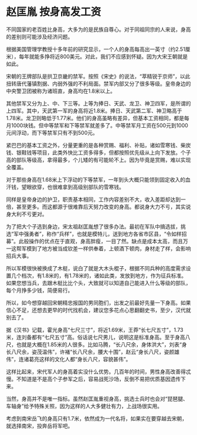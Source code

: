 # 赵匡胤 按身高发工资

不同国家的老百姓比身高，大多为的是民族自尊心。对于同祖同宗的人来说，身高的差别则可能涉及经济问题。 

根据美国管理学教授十多年前的研究显示，一个人的身高每高出一英寸（约2.51厘米），每年就能多挣将近800美元。对此，我们不应感到怀疑。因为大宋王朝就是如此。 

宋朝的王牌部队是拱卫京畿的禁军。按照《宋史》的说法，“萃精锐于京师”，以此扭转唐代藩镇割据、内弱外强的不利局面。禁军内部又分了很多等级。皇帝身边的中央警卫团被称为诸班直，身高均在1.8米以上。 

其他禁军又分为上、中、下三等。上等为捧日、天武、龙卫、神卫四军，是所谓的上四军。其中，天武第一军的身高将近1.8米。捧日、天武第二军、神卫略高于1.78米。龙卫则略低于1.77米。他们的身高虽略有差异，但基本工资相同，都是每月1000块钱。但中等禁军和下等禁军就差多了。中等禁军月工资在500元到1000元间浮动，而下等禁军只有不到500元。 

紧巴巴的基本工资之外，分量更重的是各种赏赐、福利、补贴，诸如雪寒钱、柴炭钱、银鞋钱等项目，此类外快比工资多得多，但都按照优先级从上向下发放。个子高的部队等级高，拿得最多，个儿矮的有可能轮不上。因为毕竟是赏赐，难以实现全覆盖。 

对于那些身高在1.68米上下浮动的下等禁军，一年到头大概只能领到固定收入的血汗钱，望眼欲穿，也很难拿到高级别部队的雪寒钱。 

同样是皇帝身边的护卫，职责基本相同，工作内容差别不大，收入差距却达到一倍，甚至更多。而这都源于很难靠后天努力改变的身高。都说身大力不亏，其实说身大利不亏更对。 

为了把大个子选到身边，宋太祖赵匡胤想了很多办法。最初在军队中搞选拔，挑选“军中强勇者”，称作“兵样”，也就是模特儿，送到地方各省市区县，“令如样招募”。此般操作的优点在于直观，身高胖瘦，一目了然。缺点是成本太高，而且万一这帮军模到了地方被当成钦差一样供奉着，上顿酒下顿肉，身材走了样，会影响招兵大事。 

所以军模很快被换成了木梃，说白了就是大木头棍子，根据不同兵种的高度需求设置几个档次，有1.8米的，有1.78米的，诸如此类，发放到地方，作为征兵标准。如果您想当兵，去跟木梃比比个头，大致就可以知道自己能进入什么等级的部队，每个月挣多少钱，简便易行。 

所以，如今想穿越回宋朝精忠报国的男同胞们，出发之前最好先量一下身高。如果信心不足，还想去更早的时代找机会，建议您多花点心思翻翻史书，至少，汉代就别去了。 

据《汉书》记载，霍光身高“七尺三寸”，将近1.69米，王莽“长七尺五寸”，1.73米，连刘备都有“七尺五寸”高。俗话说七尺男儿，说明这是标准身高。至于身高八尺，也就是大概在1.85米的人很多。比如马腾，“长八尺余，身体洪大”，刘表“身长八尺余，姿茂温伟”，许褚“长八尺余，腰大十围”，赵云“身长八尺，姿颜雄伟”，连诸葛亮这样的文化人都“身长八尺，容貌甚伟”。 

这样比起来，宋代军人的身高着实没什么优势。几百年的时间，男性身高改善得忒慢。不知道是不是高个子参军之后，容易战死沙场，反倒不易把优质基因遗传下来。 

当然，身高并不是唯一指标。虽然赵匡胤重视身高，挑选士兵时也会对“琵琶腿、车轴身”给予特殊关照，因为这样的人大多健壮有力，上战场很实用。 

考虑到南宋岳飞的身高只有1.7米，依然成为一代名将，如果实在要穿越去宋朝，就选择南宋，投奔岳将军吧。